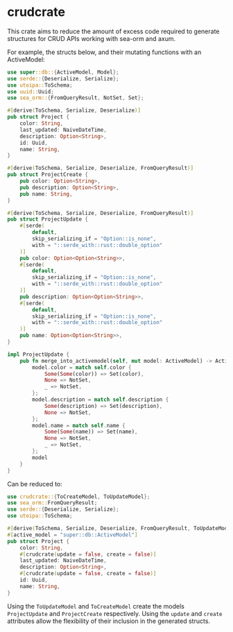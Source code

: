 # crudcrate

This crate aims to reduce the amount of excess code required to generate structures
for CRUD APIs working with sea-orm and axum. 

For example, the structs below, and their mutating functions with an ActiveModel:

```rust
use super::db::{ActiveModel, Model};
use serde::{Deserialize, Serialize};
use utoipa::ToSchema;
use uuid::Uuid;
use sea_orm::{FromQueryResult, NotSet, Set};

#[derive(ToSchema, Serialize, Deserialize)]
pub struct Project {
    color: String,
    last_updated: NaiveDateTime,
    description: Option<String>,
    id: Uuid,
    name: String,
}

#[derive(ToSchema, Serialize, Deserialize, FromQueryResult)]
pub struct ProjectCreate {
    pub color: Option<String>,
    pub description: Option<String>,
    pub name: String,
}

#[derive(ToSchema, Serialize, Deserialize, FromQueryResult)]
pub struct ProjectUpdate {
    #[serde(
        default,
        skip_serializing_if = "Option::is_none",
        with = "::serde_with::rust::double_option"
    )]
    pub color: Option<Option<String>>,
    #[serde(
        default,
        skip_serializing_if = "Option::is_none",
        with = "::serde_with::rust::double_option"
    )]
    pub description: Option<Option<String>>,
    #[serde(
        default,
        skip_serializing_if = "Option::is_none",
        with = "::serde_with::rust::double_option"
    )]
    pub name: Option<Option<String>>,
}

impl ProjectUpdate {
    pub fn merge_into_activemodel(self, mut model: ActiveModel) -> ActiveModel {
        model.color = match self.color {
            Some(Some(color)) => Set(color),
            None => NotSet,
            _ => NotSet,
        };
        model.description = match self.description {
            Some(description) => Set(description),
            None => NotSet,
        };
        model.name = match self.name {
            Some(Some(name)) => Set(name),
            None => NotSet,
            _ => NotSet,
        };
        model
    }
}
```

Can be reduced to:

```rust
use crudcrate::{ToCreateModel, ToUpdateModel};
use sea_orm::FromQueryResult;
use serde::{Deserialize, Serialize};
use utoipa::ToSchema;

#[derive(ToSchema, Serialize, Deserialize, FromQueryResult, ToUpdateModel, ToCreateModel)]
#[active_model = "super::db::ActiveModel"]
pub struct Project {
    color: String,
    #[crudcrate(update = false, create = false)]
    last_updated: NaiveDateTime,
    description: Option<String>,
    #[crudcrate(update = false, create = false)]
    id: Uuid,
    name: String,
}
```

Using the `ToUpdateModel` and `ToCreateModel` create the models 
`ProjectUpdate` and `ProjectCreate` respectively. Using the `update` and
`create` attributes allow the flexibility of their inclusion in the 
generated structs.